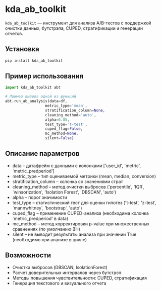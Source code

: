 # kda_ab_toolkit

`kda_ab_toolkit` — инструмент для анализа A/B-тестов с поддержкой очистки данных, бутстрэпа, CUPED, стратификации и генерации отчетов.

## Установка

```bash
pip install kda_ab_toolkit
```

## Пример использования

```python
import kda_ab_toolkit abt

# Пример вызова одной из функций
abt.run_ab_analysis(data=df,
                  metric_type='mean',
                  stratification_column=None,
                  cleaning_method='auto',
                  alpha=0.05,
                  test_type='t-test',
                  cuped_flag=False,
                  mc_method=None,
                  silent=False)
```

## Описание параметров
- data – датафрейм с данными с колонками ['user_id',	'metric',	'metric_predperiod']
- metric_type – тип оцениваемой метрики (mean, median, conversion)
- stratification_column – колонка со значениями страт
- cleaning_method – метод очистки выбросов ('percentile', 'IQR', 'winsorization', 'Isolation Forest', 'DBSCAN', 'auto')
- alpha – порог значимости
- test_type – статистический тест для оценки гипотез ('t-test', 'z-test', 'mannwhitney', 'bootstrap', 'auto')
- cuped_flag – применение CUPED-анализа (необходима колонка 'metric_predperiod' в data)
- mc_method – метод корректировки p-value при множественных сравнениях (по умолчанию BH)
- silent – не выводит результаты анализа при значении True (необходимо при анализе в цикле)

## Возможности

- Очистка выбросов (DBSCAN, IsolationForest)
- Расчет доверительных интервалов через бутстрэп
- Методы повышения чувствительности: CUPED, стратификация
- Генерация текстового и визуального отчета
